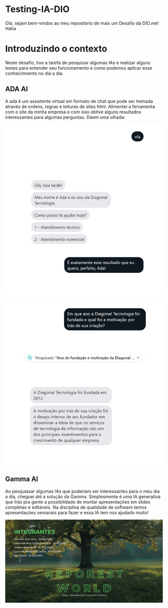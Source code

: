 # Testing-IA-DIO
Olá, sejam bem-vindos ao meu repositório de mais um Desafio da DIO.me! Haha

# Introduzindo o contexto
Neste desafio, tive a tarefa de pesquisar algumas IAs e realizar alguns testes para entender seu funcionamento e como podemos aplicar esse conhecimnento no dia a dia.

## ADA AI
A ada é um assistente virtual em formato de chat que pode ser treinada através de ordens, regras e leituras de sites html. Alimentei a ferramenta com o site da minha empresa e com isso obtive alguns resultados interessantes para algumas perguntas. Deem uma olhada:
<p align="center">
  <img witdh="470" src="src/Treinamento.jpg">
</p>
<p align="center">
  <img witdh="470" src="src/Treinamento1.jpg">
</p>

## Gamma AI
Ao pesquiasar algumas IAs que poderiam ser interessantes para o meu dia a dia, cheguei até a solução da Gamma. Simplesmente é uma IA generativa que trás pra gente a possibilidade de montar apresentações em slides completas e editáveis. Na disciplina de qualidade de software temos apresentações semanais para fazer e essa IA tem nos ajudado muito!
<p align="center">
  <img witdh="470" src="src/Slide.jpg">
</p>

